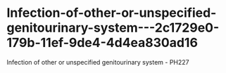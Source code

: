 # Infection-of-other-or-unspecified-genitourinary-system---2c1729e0-179b-11ef-9de4-4d4ea830ad16
Infection of other or unspecified genitourinary system - PH227
